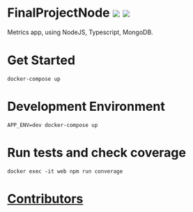 # FinalProjectNode <a href="https://travis-ci.com/EloiAncellin/FinalProjectNode"><img src="https://travis-ci.com/EloiAncellin/FinalProjectNode.svg?branch=master&kill_cache=1" /></a> <a href="https://coveralls.io/github/EloiAncellin/FinalProjectNode?branch=master"><img src="https://coveralls.io/repos/github/EloiAncellin/FinalProjectNode/badge.svg?branch=master&kill_cache=1" /></a>


Metrics app, using NodeJS, Typescript, MongoDB.

# Get Started

```
docker-compose up
```

# Development Environment

```
APP_ENV=dev docker-compose up
```

# Run tests and check coverage

```
docker exec -it web npm run converage
```

# [Contributors](https://github.com/EloiAncellin/FinalProjectNode/blob/master/CONTRIBUTORS.md)
